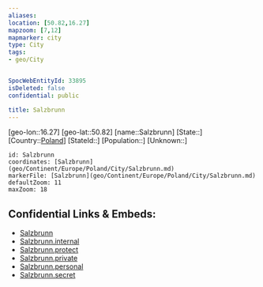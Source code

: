 ```yaml
---
aliases: 
location: [50.82,16.27]
mapzoom: [7,12] 
mapmarker: city 
type: City
tags:
- geo/City


SpocWebEntityId: 33895
isDeleted: false
confidential: public

title: Salzbrunn
---
```

[geo-lon::16.27]
[geo-lat::50.82]
[name::Salzbrunn]
[State::]
[Country::[Poland](geo/Continent/Europe/Poland.md)]
[StateId::]
[Population::]
[Unknown::]


```leaflet
id: Salzbrunn
coordinates: [Salzbrunn](geo/Continent/Europe/Poland/City/Salzbrunn.md)
markerFile: [Salzbrunn](geo/Continent/Europe/Poland/City/Salzbrunn.md)
defaultZoom: 11 
maxZoom: 18
```


## Confidential Links & Embeds: 
- [Salzbrunn](../../../../../../_public/geo/Continent/Europe/Poland/City/Salzbrunn.md) 
- [Salzbrunn.internal](../../../../../../_internal/geo/Continent/Europe/Poland/City/Salzbrunn.internal.md) 
- [Salzbrunn.protect](../../../../../../_protect/geo/Continent/Europe/Poland/City/Salzbrunn.protect.md) 
- [Salzbrunn.private](../../../../../../_private/geo/Continent/Europe/Poland/City/Salzbrunn.private.md) 
- [Salzbrunn.personal](../../../../../../_personal/geo/Continent/Europe/Poland/City/Salzbrunn.personal.md) 
- [Salzbrunn.secret](../../../../../../_secret/geo/Continent/Europe/Poland/City/Salzbrunn.secret.md) 
